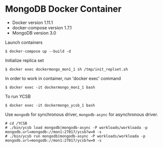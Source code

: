 # MongoDB Docker Container
- Docker version 1.11.1
- docker-compose version 1.7.1
- MongoDB version 3.0

Launch containers
```
$ docker-compose up --build -d
```
Initialize replica set
```
$ docker exec dockermongo_mon1_1 sh /tmp/init_replset.sh
```
In order to work in container, run 'docker exec' command
```
$ docker exec -it dockermongo_mon1_1 bash
```
To run YCSB
```
$ docker exec -it dockermongo_ycsb_1 bash
```
Use `mongodb` for synchronous driver, `mongodb-async` for asynchronous driver.
```
# cd /YCSB
# ./bin/ycsb load mongodb|mongodb-async -P workloads/workloada -p mongodb.url=mongodb://mon1:27017/ycsb?w=0 -s
# ./bin/ycsb run mongodb|mongodb-async -P workloads/workloada -p mongodb.url=mongodb://mon1:27017/ycsb?w=0 -s
```

